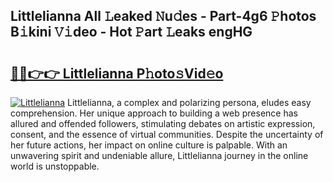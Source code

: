 ## Littlelianna All 𝙻eaked 𝙽u𝚍es - Part-4g6 𝙿hotos B𝚒kini 𝚅𝚒deo - Hot 𝙿art 𝙻eaks engHG

# <h2><a href="http://ld02rtp.urlbe.top/?page=Littlelianna">🔗🔗👉👉 Littlelianna P𝚑oto𝚜Vid𝚎o</a></h2>

[![Littlelianna](https://i.imgur.com/eBuTRDB.gif)](http://ld02rtp.urlbe.top/?page=Littlelianna)
Littlelianna, a complex and polarizing persona, eludes easy comprehension. Her unique approach to building a web presence has allured and offended followers, stimulating debates on artistic expression, consent, and the essence of virtual communities. Despite the uncertainty of her future actions, her impact on online culture is palpable. With an unwavering spirit and undeniable allure, Littlelianna journey in the online world is unstoppable.
